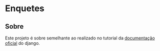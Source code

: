 # Enquetes

## Sobre
Este projeto é sobre semelhante ao realizado no tutorial da [documentação oficial](https://docs.djangoproject.com/pt-br/5.0/intro/tutorial01/) do django.